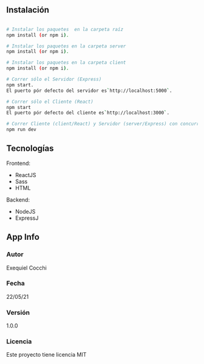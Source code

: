 ## Instalación 

``` bash

# Instalar los paquetes  en la carpeta raíz
npm install (or npm i).

# Instalar los paquetes en la carpeta server 
npm install (or npm i).

# Instalar los paquetes en la carpeta client
npm install (or npm i).

# Correr sólo el Servidor (Express) 
npm start.
El puerto pór defecto del servidor es`http://localhost:5000`.

# Correr sólo el Cliente (React) 
npm start
El puerto pór defecto del cliente es`http://localhost:3000`.

# Correr Cliente (client/React) y Servidor (server/Express) con concurrently simultáneamente
npm run dev
```

## Tecnologías
Frontend:
- ReactJS
- Sass
- HTML

Backend:
- NodeJS
- ExpressJ

## App Info

### Autor

Exequiel Cocchi

### Fecha

22/05/21

### Versión

1.0.0

### Licencia

Este proyecto tiene licencia MIT

